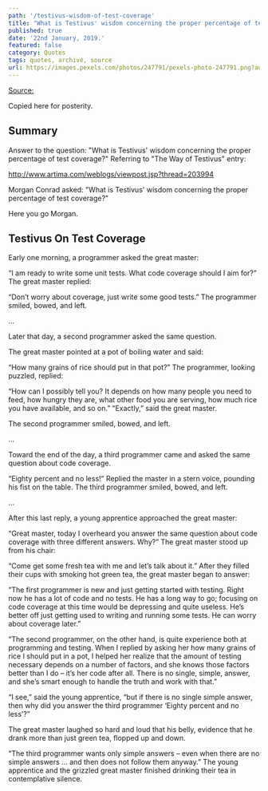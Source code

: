 ```yaml
---
path: '/testivus-wisdom-of-test-coverage'
title: "What is Testivus' wisdom concerning the proper percentage of test coverage?"
published: true
date: '22nd January, 2019.'
featured: false
category: Quotes
tags: quotes, archive, source
url: https://images.pexels.com/photos/247791/pexels-photo-247791.png?auto=compress&cs=tinysrgb&dpr=2&h=750&w=1260
---
```


[Source:](https://www.artima.com/forums/flat.jsp?forum=106&thread=204677)

Copied here for posterity.

## Summary
Answer to the question: "What is Testivus' wisdom concerning the proper percentage of test coverage?"
Referring to "The Way of Testivus" entry:

http://www.artima.com/weblogs/viewpost.jsp?thread=203994

Morgan Conrad asked: "What is Testivus' wisdom concerning the proper percentage of test coverage?"

Here you go Morgan.

## Testivus On Test Coverage
Early one morning, a programmer asked the great master:

“I am ready to write some unit tests. What code coverage should I aim for?”
The great master replied:

“Don’t worry about coverage, just write some good tests.”
The programmer smiled, bowed, and left.

...

Later that day, a second programmer asked the same question.

The great master pointed at a pot of boiling water and said:

“How many grains of rice should put in that pot?”
The programmer, looking puzzled, replied:

“How can I possibly tell you? It depends on how many people you need to feed, how hungry they are, what other food you are serving, how much rice you have available, and so on.”
“Exactly,” said the great master.

The second programmer smiled, bowed, and left.

...

Toward the end of the day, a third programmer came and asked the same question about code coverage.

“Eighty percent and no less!” Replied the master in a stern voice, pounding his fist on the table.
The third programmer smiled, bowed, and left.

...

After this last reply, a young apprentice approached the great master:

“Great master, today I overheard you answer the same question about code coverage with three different answers. Why?”
The great master stood up from his chair:

“Come get some fresh tea with me and let’s talk about it.”
After they filled their cups with smoking hot green tea, the great master began to answer:

“The first programmer is new and just getting started with testing. Right now he has a lot of code and no tests. He has a long way to go; focusing on code coverage at this time would be depressing and quite useless. He’s better off just getting used to writing and running some tests. He can worry about coverage later.”

“The second programmer, on the other hand, is quite experience both at programming and testing. When I replied by asking her how many grains of rice I should put in a pot, I helped her realize that the amount of testing necessary depends on a number of factors, and she knows those factors better than I do – it’s her code after all. There is no single, simple, answer, and she’s smart enough to handle the truth and work with that.”

“I see,” said the young apprentice, “but if there is no single simple answer, then why did you answer the third programmer ‘Eighty percent and no less’?”

The great master laughed so hard and loud that his belly, evidence that he drank more than just green tea, flopped up and down.

“The third programmer wants only simple answers – even when there are no simple answers … and then does not follow them anyway.”
The young apprentice and the grizzled great master finished drinking their tea in contemplative silence.